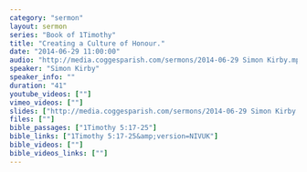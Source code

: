 ```yaml
---
category: "sermon"
layout: sermon
series: "Book of 1Timothy"
title: "Creating a Culture of Honour."
date: "2014-06-29 11:00:00"
audio: "http://media.coggesparish.com/sermons/2014-06-29 Simon Kirby.mp3"
speaker: "Simon Kirby"
speaker_info: ""
duration: "41"
youtube_videos: [""]
vimeo_videos: [""]
slides: ["http://media.coggesparish.com/sermons/2014-06-29 Simon Kirby.pdf"]
files: [""]
bible_passages: ["1Timothy 5:17-25"]
bible_links: ["1Timothy 5:17-25&amp;version=NIVUK"]
bible_videos: [""]
bible_videos_links: [""]
---
```

